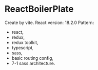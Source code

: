 # ReactBoilerPlate
Create by vite.
React version: 18.2.0
Pattern:
* react,
* redux,
* redux toolkit,
* typescript,
* sass, 
* basic routing config, 
* 7-1 sass architecture.
